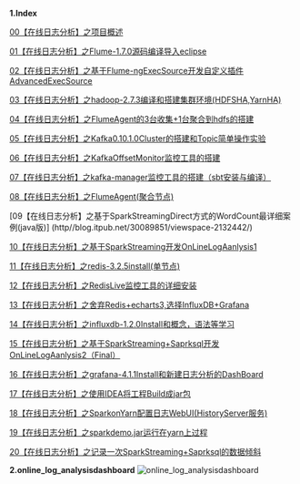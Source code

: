 **1.Index**

[00【在线日志分析】之项目概述](http//blog.itpub.net/30089851/viewspace-2132037/)

[01【在线日志分析】之Flume-1.7.0源码编译导入eclipse](http//blog.itpub.net/30089851/viewspace-2131976/)

[02【在线日志分析】之基于Flume-ngExecSource开发自定义插件AdvancedExecSource](http//blog.itpub.net/30089851/viewspace-2131995/)

[03【在线日志分析】之hadoop-2.7.3编译和搭建集群环境(HDFSHA,YarnHA)](http//blog.itpub.net/30089851/viewspace-2132036/)

[04【在线日志分析】之FlumeAgent的3台收集+1台聚合到hdfs的搭建](http//blog.itpub.net/30089851/viewspace-2132043/)

[05【在线日志分析】之Kafka0.10.1.0Cluster的搭建和Topic简单操作实验](http//blog.itpub.net/30089851/viewspace-2132049/)

[06【在线日志分析】之KafkaOffsetMonitor监控工具的搭建](http//blog.itpub.net/30089851/viewspace-2132050/)

[07【在线日志分析】之kafka-manager监控工具的搭建（sbt安装与编译）	](http//blog.itpub.net/30089851/viewspace-2132052/)

[08【在线日志分析】之FlumeAgent(聚合节点)](http//blog.itpub.net/30089851/viewspace-2132060/)

[09【在线日志分析】之基于SparkStreamingDirect方式的WordCount最详细案例(java版)]	(http//blog.itpub.net/30089851/viewspace-2132442/)

[10【在线日志分析】之基于SparkStreaming开发OnLineLogAanlysis1](http//blog.itpub.net/30089851/viewspace-2132443/)

[11【在线日志分析】之redis-3.2.5install(单节点)](http//blog.itpub.net/30089851/viewspace-2132446/)

[12【在线日志分析】之RedisLive监控工具的详细安装](http//blog.itpub.net/30089851/viewspace-2132455/)

[13【在线日志分析】之舍弃Redis+echarts3,选择InfluxDB+Grafana](http//blog.itpub.net/30089851/viewspace-2133320/)

[14【在线日志分析】之influxdb-1.2.0Install和概念，语法等学习](http//blog.itpub.net/30089851/viewspace-2133323/)

[15【在线日志分析】之基于SparkStreaming+Saprksql开发OnLineLogAanlysis2（Final）	](http//blog.itpub.net/30089851/viewspace-2133325/)

[16【在线日志分析】之grafana-4.1.1Install和新建日志分析的DashBoard](http//blog.itpub.net/30089851/viewspace-2133327/)

[17【在线日志分析】之使用IDEA将工程Build成jar包](http//blog.itpub.net/30089851/viewspace-2133861/)

[18【在线日志分析】之SparkonYarn配置日志WebUI(HistoryServer服务)](http//blog.itpub.net/30089851/viewspace-2133897/)

[19【在线日志分析】之sparkdemo.jar运行在yarn上过程](http//blog.itpub.net/30089851/viewspace-2133917/)

[20【在线日志分析】之记录一次SparkStreaming+Saprksql的数据倾斜](http//blog.itpub.net/30089851/viewspace-2133918/)

**2.online_log_analysisdashboard**
![online_log_analysisdashboard](https//github.com/Hackeruncle/OnlineLogAnalysis/blob/master/raw/master/screenshots/DashBoard_Demo.jpg)
